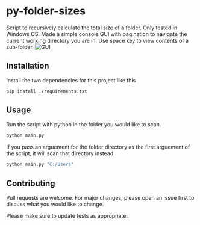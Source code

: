 ﻿# py-folder-sizes
Script to recursively calculate the total size of a folder. Only tested in Windows OS. Made a simple console GUI with pagination to navigate the current working directory you are in. Use space key to view contents of a sub-folder.
![GUI](https://i.ibb.co/3ztbqNQ/sizes.png)
## Installation
Install the two dependencies for this project like this
```bash
pip install ./requirements.txt
```
## Usage
Run the script with python in the folder you would like to scan.
```bash
python main.py
```
If you pass an arguement for the folder directory as the first arguement of the script, it will scan that directory instead
```bash
python main.py "C:/Users"
```
## Contributing
Pull requests are welcome. For major changes, please open an issue first to discuss what you would like to change.

Please make sure to update tests as appropriate.

